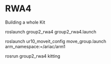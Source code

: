 # RWA4
Building a whole Kit

roslaunch group2_rwa4 group2_rwa4.launch

roslaunch ur10_moveit_config move_group.launch arm_namespace:=/ariac/arm1

rosrun group2_rwa4 kitting
